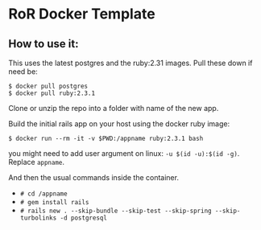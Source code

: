 # RoR Docker Template

## How to use it:
This uses the latest postgres and the ruby:2.31 images. Pull these down if need be:  
```
$ docker pull postgres
$ docker pull ruby:2.3.1
```  

Clone or unzip the repo into a folder with name of the new app.

Build the initial rails app on your host using the docker ruby image:  
```
$ docker run --rm -it -v $PWD:/appname ruby:2.3.1 bash
```
you might need to add user argument on linux: `-u $(id -u):$(id -g)`.  Replace `appname`.

And then the usual commands inside the container.
- `# cd /appname`
- `# gem install rails`
- `# rails new . --skip-bundle --skip-test --skip-spring --skip-turbolinks -d postgresql`

